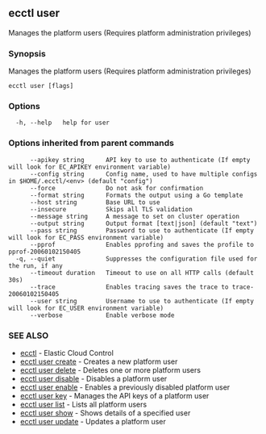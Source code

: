 ## ecctl user

Manages the platform users (Requires platform administration privileges)

### Synopsis

Manages the platform users (Requires platform administration privileges)

```
ecctl user [flags]
```

### Options

```
  -h, --help   help for user
```

### Options inherited from parent commands

```
      --apikey string      API key to use to authenticate (If empty will look for EC_APIKEY environment variable)
      --config string      Config name, used to have multiple configs in $HOME/.ecctl/<env> (default "config")
      --force              Do not ask for confirmation
      --format string      Formats the output using a Go template
      --host string        Base URL to use
      --insecure           Skips all TLS validation
      --message string     A message to set on cluster operation
      --output string      Output format [text|json] (default "text")
      --pass string        Password to use to authenticate (If empty will look for EC_PASS environment variable)
      --pprof              Enables pprofing and saves the profile to pprof-20060102150405
  -q, --quiet              Suppresses the configuration file used for the run, if any
      --timeout duration   Timeout to use on all HTTP calls (default 30s)
      --trace              Enables tracing saves the trace to trace-20060102150405
      --user string        Username to use to authenticate (If empty will look for EC_USER environment variable)
      --verbose            Enable verbose mode
```

### SEE ALSO

* [ecctl](ecctl.md)	 - Elastic Cloud Control
* [ecctl user create](ecctl_user_create.md)	 - Creates a new platform user
* [ecctl user delete](ecctl_user_delete.md)	 - Deletes one or more platform users
* [ecctl user disable](ecctl_user_disable.md)	 - Disables a platform user
* [ecctl user enable](ecctl_user_enable.md)	 - Enables a previously disabled platform user
* [ecctl user key](ecctl_user_key.md)	 - Manages the API keys of a platform user
* [ecctl user list](ecctl_user_list.md)	 - Lists all platform users
* [ecctl user show](ecctl_user_show.md)	 - Shows details of a specified user
* [ecctl user update](ecctl_user_update.md)	 - Updates a platform user

